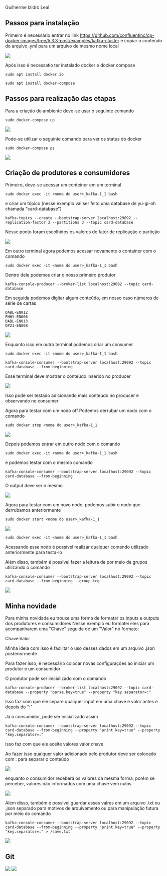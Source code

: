 Guilherme Izidro Leal

## Passos para instalação

Primeiro é necessário entrar no link
https://github.com/confluentinc/cp-docker-images/tree/5.3.3-post/examples/kafka-cluster
e copiar o conteúdo do arquivo .yml para um arquivo de mesmo nome local

<img src="./img/Criacao_do_arquivo_yml.png"/>

Após isso é necessatio ter instalado docker e docker compose

`sudo apt install docker.io`

`sudo apt install docker-compose`

## Passos para realização das etapas

Para a criação do ambiente deve-se usar o seguinte comando

`sudo docker-compose up`

<img src="./img/Levantando_docker_compose_(1).png"/>

Pode-se utilizar o seguinte comando para ver os status do docker

`sudo docker-compose ps`

<img src="./img/Levantando_docker_compose_(2).png"/>

## Criação de produtores e consumidores

Primeiro, deve-se acessar um conteiner em um terminal

`sudo docker exec -it <nome do user>_kafka-1_1 bash`

e criar um tópico (nesse exemplo vai ser feito uma database de yu-gi-oh chamada "card-database")

`kafka-topics --create --bootstrap-server localhost:29092 --replication-factor 3 --partitions 3 --topic card-database`

Nesse ponto foram escolhidos os valores de fator de replicação e partição

<img src="./img/Criacao_do_topico.png"/>

Em outro terminal agora podemos acessar novamente o container com o comando 

`sudo docker exec -it <nome do user>_kafka-1_1 bash`

Dentro dele podemos criar o nosso primeiro produtor

`kafka-console-producer --broker-list localhost:29092 --topic card-database`

Em seguida podemos digitar algum conteúdo, em nosso caso números de série de cartas

```
DABL-EN012
PHHY-EN006
DABL-EN013
OP21-EN008
```

<img src="./img/Utilizando_producer_(1).png"/>

Enquanto isso em outro terminal podemos criar um consumer

`sudo docker exec -it <nome do user>_kafka-1_1 bash`

`kafka-console-consumer --bootstrap-server localhost:29092 --topic card-database --from-beginning`

Esse terminal deve mostrar o conteúdo inserido no producer

<img src="./img/Utilizando_consumer_(1).png"/>

Isso pode ser testado adicionando mais conteúdo no producer e observando no consumer

Agora para testar com um nodo off
Podemos derrubar um nodo com o comando

`sudo docker stop <nome do user>_kafka-1_1`

<img src="./img/Derrubando_um_nodo.png"/>

Depois podemos entrar em outro nodo com o comando

`sudo docker exec -it <nome do user>_kafka-1_1 bash`

e podemos testar com o mesmo comando

`kafka-console-consumer --bootstrap-server localhost:29092 --topic card-database --from-beginning`

O output deve ser o mesmo

<img src="./img/Utilizando_consumer_(2).png"/>

Agora para testar com um novo nodo, podemos subir o nodo que derrubamos anteriormente

`sudo docker start <nome do user>_kafka-1_1`

<img src="./img/Subindo_um_novo_nodo.png"/>

`sudo docker exec -it <nome do user>_kafka-1_1 bash`

Acessando esse nodo é possível realizar qualquer comando utilizado anteriormente para testa-lo

Além disso, também é possível fazer a leitura de por meio de grupos utilizando o comando 

`kafka-console-consumer --bootstrap-server localhost:29092 --topic card-database --from-beginning --group tcg`

<img src="./img/Leitura_em_grupo.png"/>

## Minha novidade

Para minha novidade eu trouxe uma forma de formatar os inputs e outputs dos produtores e consumidores
Nesse exemplo eu formatei eles para acompanharem uma "Chave" seguida de um "Valor" no formato:

Chave:Valor

Minha ideia com isso é facilitar o uso desses dados em um arquivo .json posteriormente

Para fazer isso, é necessário colocar novas configurações ao iniciar um produtor e um consumidor

O produtor pode ser inicializado com o comando

`kafka-console-producer --broker-list localhost:29092 --topic card-database --property "parse.key=true" --property "key.separator=:"`

Isso faz com que ele separe qualquer input em uma chave e valor antes e depois do ":"

Já o consumidor, pode ser inicializado assim

`kafka-console-consumer --bootstrap-server localhost:29092 --topic card-database --from-beginning --property "print.key=true" --property "key.separator=:"`

Isso faz com que ele aceite valores valor chave

Ao fazer isso qualquer valor adicionado pelo produtor deve ser colocado com : para separar o conteúdo

<img src="./img/Novidade_(1).png"/>

enquanto o consumidor receberá os valores da mesma forma, porém se perceber, valores não informados com uma chave vem nulos

<img src="./img/Novidade_(2).png"/>

Além disso, também é possível guardar esses valres em um arquivo .txt ou .json separado para motivos de arquivamento ou para manipulação futura por meio do comando 

`kafka-console-consumer --bootstrap-server localhost:29092 --topic card-database --from-beginning --property "print.key=true" --property "key.separator=:" > /save.txt`

<img src="./img/Novidade_(3).png"/>

## Git

<img src="./img/Git_(1).png"/>
<img src="./img/Git_(2).png"/>